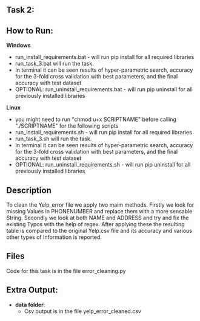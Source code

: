 ## Task 2:

## How to Run:
**Windows**
 - run_install_requirements.bat - will run pip install for all required libraries
 - run_task_3.bat will run the task.
- In terminal it can be seen results of hyper-parametric search, accuracy for the 3-fold cross validation with best parameters, and the final accuracy with test dataset
 - OPTIONAL: run_uninstall_requirements.bat - will run pip uninstall for all previously installed libraries

**Linux**
 - you might need to run "chmod u+x SCRIPTNAME" before calling "./SCRIPTNAME" for the following scripts 
 - run_install_requirements.sh - will run pip install for all required libraries
 - run_task_3.sh will run the task.
 - In terminal it can be seen results of hyper-parametric search, accuracy for the 3-fold cross validation with best parameters, and the final accuracy with test dataset
 - OPTIONAL: run_uninstall_requirements.sh - will run pip uninstall for all previously installed libraries


## Description
To clean the Yelp_error file we apply two maim methods. 
Firstly we look for missing Values in PHONENUMBER and replace them with a more sensable String. 
Secondly we look at both NAME and ADDRESS and try and fix the existing Typos with the help of regex. 
After applying these the resulting table is compared to the original Yelp.csv file and its accuracy and various other types of Information is reported.

## Files
Code for this task is in the file error_cleaning.py

## Extra Output:
 - **data folder**:
     - Csv output is in the file yelp_error_cleaned.csv